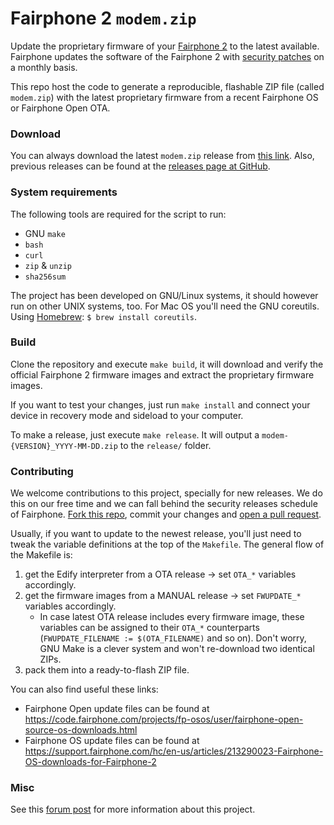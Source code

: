 # Fairphone 2 `modem.zip`
Update the proprietary firmware of your [Fairphone 2](https://shop.fairphone.com) to the latest available. Fairphone updates the software of the Fairphone 2 with [security patches](https://source.android.com/security/bulletin/) on a monthly basis.

This repo host the code to generate a reproducible, flashable ZIP file (called `modem.zip`) with the latest proprietary firmware from a recent Fairphone OS or Fairphone Open OTA.

### Download
You can always download the latest `modem.zip` release from [this link](https://github.com/WeAreFairphone/modem_zip_generator/releases "Download latest modem.zip"). Also, previous releases can be found at the [releases page at GitHub](https://github.com/WeAreFairphone/modem_zip_generator/releases "Previous releases of the modem.zip").

### System requirements
The following tools are required for the script to run:
 - GNU `make`
 - `bash`
 - `curl`
 - `zip` & `unzip`
 - `sha256sum`

The project has been developed on GNU/Linux systems, it should however run on other UNIX systems, too. For Mac OS you'll need the GNU coreutils. Using [Homebrew](https://brew.sh): `$ brew install coreutils`.


### Build
Clone the repository and execute `make build`, it will download and verify the official Fairphone 2 firmware images and extract the proprietary firmware images.

If you want to test your changes, just run `make install` and connect your device in recovery mode and sideload to your computer.

To make a release, just execute `make release`. It will output a `modem-{VERSION}_YYYY-MM-DD.zip` to the `release/` folder.

### Contributing
We welcome contributions to this project, specially for new releases. We do this on our free time and we can fall behind the security releases schedule of Fairphone. [Fork this repo](https://github.com/WeAreFairphone/modem_zip_generator/fork), commit your changes and [open a pull request](https://github.com/WeAreFairphone/modem_zip_generator/pull/new).

Usually, if you want to update to the newest release, you'll just need to tweak the variable definitions at the top of the `Makefile`. The general flow of the Makefile is:
  1. get the Edify interpreter from a OTA release → set ```OTA_*``` variables accordingly.
  2. get the firmware images from a MANUAL release → set ```FWUPDATE_*``` variables accordingly.
     - In case latest OTA release includes every firmware image, these variables can be assigned to their `OTA_*` counterparts (```FWUPDATE_FILENAME := $(OTA_FILENAME)``` and so on). Don't worry, GNU Make is a clever system and won't re-download two identical ZIPs.
  3. pack them into a ready-to-flash ZIP file.
  
 You can also find useful these links:
 - Fairphone Open update files can be found at https://code.fairphone.com/projects/fp-osos/user/fairphone-open-source-os-downloads.html
 - Fairphone OS update files can be found at https://support.fairphone.com/hc/en-us/articles/213290023-Fairphone-OS-downloads-for-Fairphone-2


### Misc
See this [forum post](https://forum.fairphone.com/t/pencil2-fp2-modem-firmware/35374) for more information about this project.
